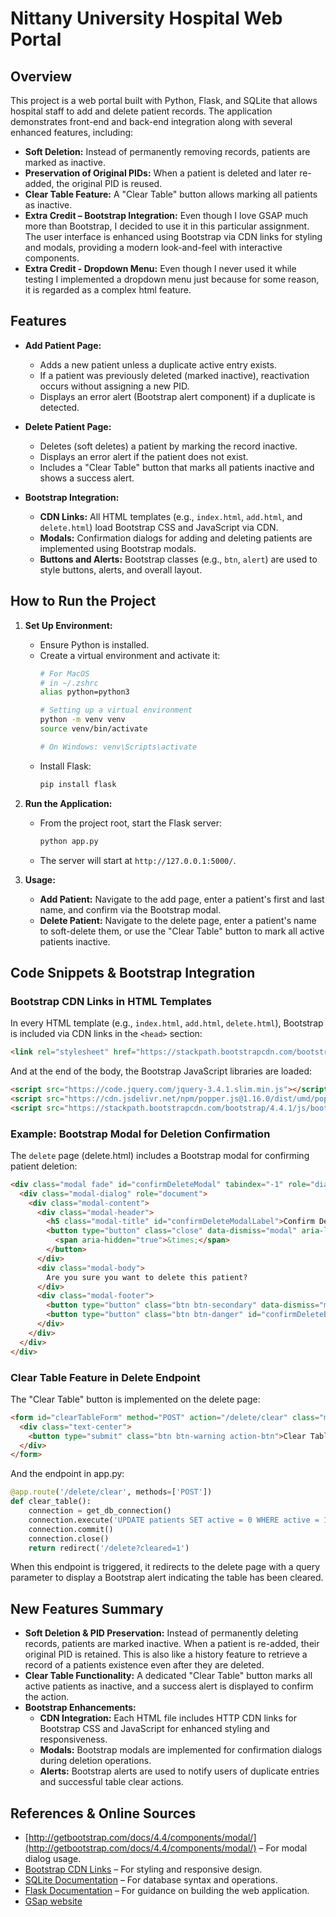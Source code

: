 # Nittany University Hospital Web Portal

## Overview
This project is a web portal built with Python, Flask, and SQLite that allows hospital staff to add and delete patient records. The application demonstrates front-end and back-end integration along with several enhanced features, including:
- **Soft Deletion:** Instead of permanently removing records, patients are marked as inactive.
- **Preservation of Original PIDs:** When a patient is deleted and later re-added, the original PID is reused.
- **Clear Table Feature:** A "Clear Table" button allows marking all patients as inactive.
- **Extra Credit – Bootstrap Integration:** Even though I love GSAP much more than Bootstrap, I decided to use it in this particular assignment. The user interface is enhanced using Bootstrap via CDN links for styling and modals, providing a modern look-and-feel with interactive components.
- **Extra Credit - Dropdown Menu:** Even though I never used it while testing I implemented a dropdown menu just because for some reason, it is regarded as a complex html feature.

## Features
- **Add Patient Page:**
  - Adds a new patient unless a duplicate active entry exists.
  - If a patient was previously deleted (marked inactive), reactivation occurs without assigning a new PID.
  - Displays an error alert (Bootstrap alert component) if a duplicate is detected.
  
- **Delete Patient Page:**
  - Deletes (soft deletes) a patient by marking the record inactive.
  - Displays an error alert if the patient does not exist.
  - Includes a "Clear Table" button that marks all patients inactive and shows a success alert.
  
- **Bootstrap Integration:**
  - **CDN Links:** All HTML templates (e.g., `index.html`, `add.html`, and `delete.html`) load Bootstrap CSS and JavaScript via CDN.
  - **Modals:** Confirmation dialogs for adding and deleting patients are implemented using Bootstrap modals.
  - **Buttons and Alerts:** Bootstrap classes (e.g., `btn`, `alert`) are used to style buttons, alerts, and overall layout.


## How to Run the Project
1. **Set Up Environment:**
   - Ensure Python is installed.
   - Create a virtual environment and activate it:
     ```bash
     # For MacOS
     # in ~/.zshrc
     alias python=python3

     # Setting up a virtual environment
     python -m venv venv
     source venv/bin/activate  

     # On Windows: venv\Scripts\activate
     ```
   - Install Flask:
     ```bash
     pip install flask
     ```

2. **Run the Application:**
   - From the project root, start the Flask server:
     ```bash
     python app.py
     ```
   - The server will start at `http://127.0.0.1:5000/`.

3. **Usage:**
   - **Add Patient:** Navigate to the add page, enter a patient's first and last name, and confirm via the Bootstrap modal.  
   - **Delete Patient:** Navigate to the delete page, enter a patient's name to soft-delete them, or use the "Clear Table" button to mark all active patients inactive.

## Code Snippets & Bootstrap Integration

### Bootstrap CDN Links in HTML Templates
In every HTML template (e.g., `index.html`, `add.html`, `delete.html`), Bootstrap is included via CDN links in the `<head>` section:
```html
<link rel="stylesheet" href="https://stackpath.bootstrapcdn.com/bootstrap/4.4.1/css/bootstrap.min.css">
```
And at the end of the body, the Bootstrap JavaScript libraries are loaded:
```html
<script src="https://code.jquery.com/jquery-3.4.1.slim.min.js"></script>
<script src="https://cdn.jsdelivr.net/npm/popper.js@1.16.0/dist/umd/popper.min.js"></script>
<script src="https://stackpath.bootstrapcdn.com/bootstrap/4.4.1/js/bootstrap.min.js"></script>
```

### Example: Bootstrap Modal for Deletion Confirmation
The ```delete``` page (delete.html) includes a Bootstrap modal for confirming patient deletion:
```html
<div class="modal fade" id="confirmDeleteModal" tabindex="-1" role="dialog" aria-labelledby="confirmDeleteModalLabel" aria-hidden="true">
  <div class="modal-dialog" role="document">
    <div class="modal-content">
      <div class="modal-header">
        <h5 class="modal-title" id="confirmDeleteModalLabel">Confirm Deletion</h5>
        <button type="button" class="close" data-dismiss="modal" aria-label="Close">
          <span aria-hidden="true">&times;</span>
        </button>
      </div>
      <div class="modal-body">
        Are you sure you want to delete this patient?
      </div>
      <div class="modal-footer">
        <button type="button" class="btn btn-secondary" data-dismiss="modal">Cancel</button>
        <button type="button" class="btn btn-danger" id="confirmDeleteButton">Confirm</button>
      </div>
    </div>
  </div>
</div>
```

### Clear Table Feature in Delete Endpoint
The "Clear Table" button is implemented on the delete page:
```html
<form id="clearTableForm" method="POST" action="/delete/clear" class="mt-4">
  <div class="text-center">
    <button type="submit" class="btn btn-warning action-btn">Clear Table</button>
  </div>
</form>
```
And the endpoint in app.py:
```python
@app.route('/delete/clear', methods=['POST'])
def clear_table():
    connection = get_db_connection()
    connection.execute('UPDATE patients SET active = 0 WHERE active = 1;')
    connection.commit()
    connection.close()
    return redirect('/delete?cleared=1')
```
When this endpoint is triggered, it redirects to the delete page with a query parameter to display a Bootstrap alert indicating the table has been cleared.

## New Features Summary

- **Soft Deletion & PID Preservation:** Instead of permanently deleting records, patients are marked inactive. When a patient is re-added, their original PID is retained. This is also like a history feature to retrieve a record of a patients existence even after they are deleted.
- **Clear Table Functionality:** A dedicated "Clear Table" button marks all active patients as inactive, and a success alert is displayed to confirm the action.
- **Bootstrap Enhancements:**
  - **CDN Integration:** Each HTML file includes HTTP CDN links for Bootstrap CSS and JavaScript for enhanced styling and responsiveness.
  - **Modals:** Bootstrap modals are implemented for confirmation dialogs during deletion operations.
  - **Alerts:** Bootstrap alerts are used to notify users of duplicate entries and successful table clear actions.

## References & Online Sources

- [http://getbootstrap.com/docs/4.4/components/modal/](http://getbootstrap.com/docs/4.4/components/modal/) – For modal dialog usage.
- [Bootstrap CDN Links](http://stackpath.bootstrapcdn.com/bootstrap/4.4.1/) – For styling and responsive design.
- [SQLite Documentation](http://sqlite.org/lang.html) – For database syntax and operations.
- [Flask Documentation](http://flask.palletsprojects.com/) – For guidance on building the web application.
- [GSap website](https://gsap.com/)
